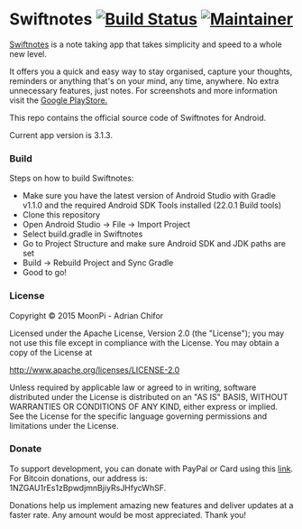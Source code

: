 # Swiftnotes [![Build Status](https://travis-ci.org/adrianchifor/Swiftnotes.svg)](https://travis-ci.org/adrianchifor/Swiftnotes) [![Maintainer](https://img.shields.io/badge/maintainer-adrianchifor-brightgreen.svg)](https://img.shields.io/badge/maintainer-adrianchifor-brightgreen.svg)

[Swiftnotes](https://play.google.com/store/apps/details?id=com.moonpi.swiftnotes) is a note taking app that takes simplicity and speed to a whole new level. 

It offers you a quick and easy way to stay organised, capture your thoughts, reminders or anything that's on your mind, any time, anywhere. No extra unnecessary features, just notes. For screenshots and more information visit the [Google PlayStore.](https://play.google.com/store/apps/details?id=com.moonpi.swiftnotes)

This repo contains the official source code of Swiftnotes for Android.

Current app version is 3.1.3.

### Build

Steps on how to build Swiftnotes:
- Make sure you have the latest version of Android Studio with Gradle v1.1.0 and the required Android SDK Tools installed (22.0.1 Build tools)
- Clone this repository
- Open Android Studio -> File -> Import Project
- Select build.gradle in Swiftnotes
- Go to Project Structure and make sure Android SDK and JDK paths are set
- Build -> Rebuild Project and Sync Gradle
- Good to go!

### License

Copyright &copy; 2015 MoonPi - Adrian Chifor

Licensed under the Apache License, Version 2.0 (the "License"); you may not use this file except in compliance with the License. You may obtain a copy of the License at

http://www.apache.org/licenses/LICENSE-2.0

Unless required by applicable law or agreed to in writing, software distributed under the License is distributed on an "AS IS" BASIS, WITHOUT WARRANTIES OR CONDITIONS OF ANY KIND, either express or implied. See the License for the specific language governing permissions and limitations under the License.

### Donate

To support development, you can donate with PayPal or Card using this [link](http://goo.gl/TQRlTa). For Bitcoin donations, our address is: 1NZGAU1rEs1zBpwdjmnBjiyRsJHfycWhSF. 

Donations help us implement amazing new features and deliver updates at a faster rate. Any amount would be most appreciated. Thank you!
